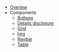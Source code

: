 <!-- TODO: Complete with your own sidebar structure and enable sidebar in index.html - or delete this file. -->
- [Overiew](/)
- Components
  - [Buttons](/components/button)
  - [Details disclosure](/components/DETAILS)
  - [Grid](/components/grid)
  - [Img](/components/Img)
  - [Navbar](/components/Navbar)
  - [Table](/components/table)
